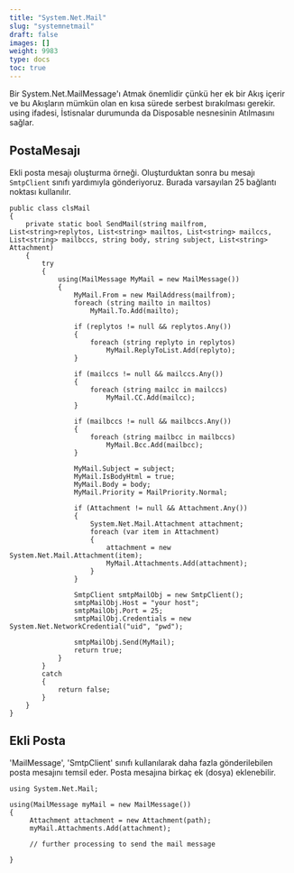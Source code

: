 ```yaml
---
title: "System.Net.Mail"
slug: "systemnetmail"
draft: false
images: []
weight: 9983
type: docs
toc: true
---
```


Bir System.Net.MailMessage'ı Atmak önemlidir çünkü her ek bir Akış içerir ve bu Akışların mümkün olan en kısa sürede serbest bırakılması gerekir. using ifadesi, İstisnalar durumunda da Disposable nesnesinin Atılmasını sağlar.

## PostaMesajı
Ekli posta mesajı oluşturma örneği. Oluşturduktan sonra bu mesajı `SmtpClient` sınıfı yardımıyla gönderiyoruz. Burada varsayılan 25 bağlantı noktası kullanılır.

    public class clsMail
    {
        private static bool SendMail(string mailfrom, List<string>replytos, List<string> mailtos, List<string> mailccs, List<string> mailbccs, string body, string subject, List<string> Attachment)
        {
            try
            {
                using(MailMessage MyMail = new MailMessage())
                {
                    MyMail.From = new MailAddress(mailfrom);
                    foreach (string mailto in mailtos)
                        MyMail.To.Add(mailto);

                    if (replytos != null && replytos.Any())
                    {
                        foreach (string replyto in replytos)
                            MyMail.ReplyToList.Add(replyto);
                    }

                    if (mailccs != null && mailccs.Any())
                    {
                        foreach (string mailcc in mailccs)
                            MyMail.CC.Add(mailcc);
                    }

                    if (mailbccs != null && mailbccs.Any())
                    {
                        foreach (string mailbcc in mailbccs)
                            MyMail.Bcc.Add(mailbcc);
                    }                         

                    MyMail.Subject = subject;
                    MyMail.IsBodyHtml = true;
                    MyMail.Body = body;
                    MyMail.Priority = MailPriority.Normal;

                    if (Attachment != null && Attachment.Any())
                    {
                        System.Net.Mail.Attachment attachment;
                        foreach (var item in Attachment)
                        {
                            attachment = new System.Net.Mail.Attachment(item);
                            MyMail.Attachments.Add(attachment);
                        }
                    }

                    SmtpClient smtpMailObj = new SmtpClient();
                    smtpMailObj.Host = "your host";
                    smtpMailObj.Port = 25;
                    smtpMailObj.Credentials = new System.Net.NetworkCredential("uid", "pwd");

                    smtpMailObj.Send(MyMail);
                    return true;
                }
            }
            catch
            {
                return false;
            }
        }
    }


## Ekli Posta
'MailMessage', 'SmtpClient' sınıfı kullanılarak daha fazla gönderilebilen posta mesajını temsil eder. Posta mesajına birkaç ek (dosya) eklenebilir.
    
    using System.Net.Mail;

    using(MailMessage myMail = new MailMessage())
    {
         Attachment attachment = new Attachment(path);
         myMail.Attachments.Add(attachment);

         // further processing to send the mail message

    }



